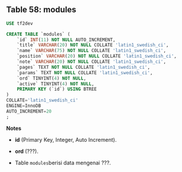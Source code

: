 Table 58: modules
-----------------

```SQL
USE tf2dev

CREATE TABLE `modules` (
	`id` INT(11) NOT NULL AUTO_INCREMENT,
	`title` VARCHAR(20) NOT NULL COLLATE 'latin1_swedish_ci',
	`name` VARCHAR(75) NOT NULL COLLATE 'latin1_swedish_ci',
	`position` VARCHAR(20) NOT NULL COLLATE 'latin1_swedish_ci',
	`note` VARCHAR(20) NOT NULL COLLATE 'latin1_swedish_ci',
	`pages` TEXT NOT NULL COLLATE 'latin1_swedish_ci',
	`params` TEXT NOT NULL COLLATE 'latin1_swedish_ci',
	`ord` TINYINT(4) NOT NULL,
	`active` TINYINT(4) NOT NULL,
	PRIMARY KEY (`id`) USING BTREE
)
COLLATE='latin1_swedish_ci'
ENGINE=InnoDB
AUTO_INCREMENT=20
;
```
__Notes__

+ __id__ (Primary Key, Integer, Auto Increment).

+ __ord__ (???).

+ Table `modules`berisi data mengenai ???.
